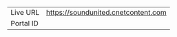 
|                 |       |
|-----------------|-------|
| Live URL        | https://soundunited.cnetcontent.com |
| Portal ID       |  |
